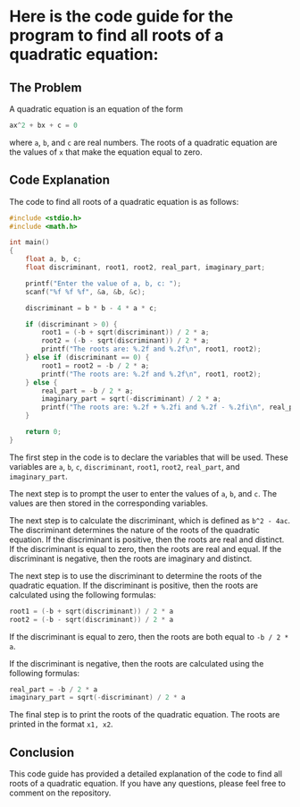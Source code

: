 # Here is the code guide for the program to find all roots of a quadratic equation:

## The Problem

A quadratic equation is an equation of the form

```c
ax^2 + bx + c = 0
```

where `a`, `b`, and `c` are real numbers. The roots of a quadratic equation are the values of `x` that make the equation equal to zero.

## Code Explanation

The code to find all roots of a quadratic equation is as follows:

```c
#include <stdio.h>
#include <math.h>

int main()
{
    float a, b, c;
    float discriminant, root1, root2, real_part, imaginary_part;

    printf("Enter the value of a, b, c: ");
    scanf("%f %f %f", &a, &b, &c);

    discriminant = b * b - 4 * a * c;

    if (discriminant > 0) {
        root1 = (-b + sqrt(discriminant)) / 2 * a;
        root2 = (-b - sqrt(discriminant)) / 2 * a;
        printf("The roots are: %.2f and %.2f\n", root1, root2);
    } else if (discriminant == 0) {
        root1 = root2 = -b / 2 * a;
        printf("The roots are: %.2f and %.2f\n", root1, root2);
    } else {
        real_part = -b / 2 * a;
        imaginary_part = sqrt(-discriminant) / 2 * a;
        printf("The roots are: %.2f + %.2fi and %.2f - %.2fi\n", real_part, imaginary_part, real_part, imaginary_part);
    }

    return 0;
}
```

The first step in the code is to declare the variables that will be used. These variables are `a`, `b`, `c`, `discriminant`, `root1`, `root2`, `real_part`, and `imaginary_part`.

The next step is to prompt the user to enter the values of `a`, `b`, and `c`. The values are then stored in the corresponding variables.

The next step is to calculate the discriminant, which is defined as `b^2 - 4ac`. The discriminant determines the nature of the roots of the quadratic equation. If the discriminant is positive, then the roots are real and distinct. If the discriminant is equal to zero, then the roots are real and equal. If the discriminant is negative, then the roots are imaginary and distinct.

The next step is to use the discriminant to determine the roots of the quadratic equation. If the discriminant is positive, then the roots are calculated using the following formulas:

```c
root1 = (-b + sqrt(discriminant)) / 2 * a
root2 = (-b - sqrt(discriminant)) / 2 * a
```

If the discriminant is equal to zero, then the roots are both equal to `-b / 2 * a`.

If the discriminant is negative, then the roots are calculated using the following formulas:

```c
real_part = -b / 2 * a
imaginary_part = sqrt(-discriminant) / 2 * a
```

The final step is to print the roots of the quadratic equation. The roots are printed in the format `x1, x2`.

## Conclusion

This code guide has provided a detailed explanation of the code to find all roots of a quadratic equation. If you have any questions, please feel free to comment on the repository.